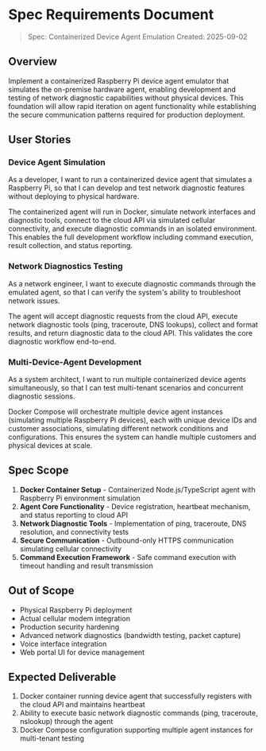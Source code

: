 # Spec Requirements Document

> Spec: Containerized Device Agent Emulation
> Created: 2025-09-02

## Overview

Implement a containerized Raspberry Pi device agent emulator that simulates the on-premise hardware agent, enabling development and testing of network diagnostic capabilities without physical devices. This foundation will allow rapid iteration on agent functionality while establishing the secure communication patterns required for production deployment.

## User Stories

### Device Agent Simulation

As a developer, I want to run a containerized device agent that simulates a Raspberry Pi, so that I can develop and test network diagnostic features without deploying to physical hardware.

The containerized agent will run in Docker, simulate network interfaces and diagnostic tools, connect to the cloud API via simulated cellular connectivity, and execute diagnostic commands in an isolated environment. This enables the full development workflow including command execution, result collection, and status reporting.

### Network Diagnostics Testing

As a network engineer, I want to execute diagnostic commands through the emulated agent, so that I can verify the system's ability to troubleshoot network issues.

The agent will accept diagnostic requests from the cloud API, execute network diagnostic tools (ping, traceroute, DNS lookups), collect and format results, and return diagnostic data to the cloud API. This validates the core diagnostic workflow end-to-end.

### Multi-Device-Agent Development

As a system architect, I want to run multiple containerized device agents simultaneously, so that I can test multi-tenant scenarios and concurrent diagnostic sessions.

Docker Compose will orchestrate multiple device agent instances (simulating multiple Raspberry Pi devices), each with unique device IDs and customer associations, simulating different network conditions and configurations. This ensures the system can handle multiple customers and physical devices at scale.

## Spec Scope

1. **Docker Container Setup** - Containerized Node.js/TypeScript agent with Raspberry Pi environment simulation
2. **Agent Core Functionality** - Device registration, heartbeat mechanism, and status reporting to cloud API
3. **Network Diagnostic Tools** - Implementation of ping, traceroute, DNS resolution, and connectivity tests
4. **Secure Communication** - Outbound-only HTTPS communication simulating cellular connectivity
5. **Command Execution Framework** - Safe command execution with timeout handling and result transmission

## Out of Scope

- Physical Raspberry Pi deployment
- Actual cellular modem integration
- Production security hardening
- Advanced network diagnostics (bandwidth testing, packet capture)
- Voice interface integration
- Web portal UI for device management

## Expected Deliverable

1. Docker container running device agent that successfully registers with the cloud API and maintains heartbeat
2. Ability to execute basic network diagnostic commands (ping, traceroute, nslookup) through the agent
3. Docker Compose configuration supporting multiple agent instances for multi-tenant testing
